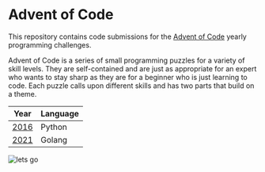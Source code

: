 # Advent of Code
This repository contains code submissions for the [Advent of Code](http://adventofcode.com) yearly programming challenges.

Advent of Code is a series of small programming puzzles for a variety of skill levels. They are self-contained and are just as appropriate for an expert who wants to stay sharp as they are for a beginner who is just learning to code. Each puzzle calls upon different skills and has two parts that build on a theme.

| Year | Language |
|------|----------|
| [2016](https://adventofcode.com/2016) | Python   |
| [2021](https://adventofcode.com/2021) | Golang   |

![lets go](http://i.imgur.com/sDBaVEy.png)
